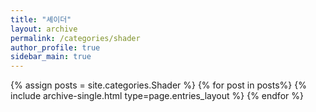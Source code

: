 ```yaml
---
title: "셰이더"  
layout: archive   
permalink: /categories/shader  
author_profile: true   
sidebar_main: true  
---
```


{% assign posts = site.categories.Shader %}
{% for post in posts%} {% include archive-single.html type=page.entries_layout %} {% endfor %}